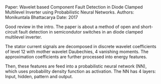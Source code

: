 Paper: Wavelet based Component Fault Detection in Diode Clamped Multilevel Inverter using Probabilistic Neural Networks.
Authors: Monikuntala Bhattacarya
Date: 2017

Good review in the intro.
The paper is about a method of open and short-circuit fault detection in semicondutor switches in an diode clamped multilevel inverter.

The stator current signals are decomposed in discrete wavelet coefficients of level 12 with mother wavelet Daubechies, 4 vanishing moments. The approximation coefficients are further processed into energy features.

Then, these features are feed into a probabilistic neural network (NN), which uses probability density function as activation. The NN has 4 layers: Input, hidden, pattern and output.
